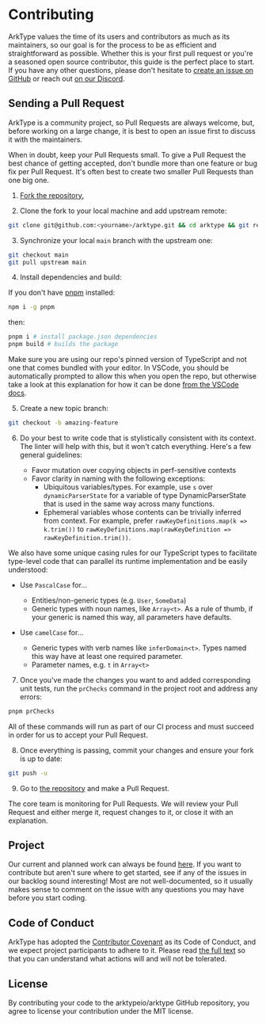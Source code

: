 # Contributing

ArkType values the time of its users and contributors as much as its maintainers, so our goal is for the process to be as efficient and straightforward as possible. Whether this is your first pull request or you're a seasoned open source contributor, this guide is the perfect place to start. If you have any other questions, please don't hesitate to [create an issue on GitHub](https://github.com/arktypeio/arktype/issues/new) or reach out [on our Discord](https://arktype.io/discord).

## Sending a Pull Request

ArkType is a community project, so Pull Requests are always welcome, but, before working on a large change, it is best to open an issue first to discuss it with the maintainers.

When in doubt, keep your Pull Requests small. To give a Pull Request the best chance of getting accepted, don't bundle more than one feature or bug fix per Pull Request. It's often best to create two smaller Pull Requests than one big one.

1. [Fork the repository.](https://help.github.com/en/github/getting-started-with-github/fork-a-repo)

2. Clone the fork to your local machine and add upstream remote:

```sh
git clone git@github.com:<yourname>/arktype.git && cd arktype && git remote add upstream git@github.com:arktypeio/arktype.git
```

3. Synchronize your local `main` branch with the upstream one:

```sh
git checkout main
git pull upstream main
```

4. Install dependencies and build:

If you don't have [pnpm](https://pnpm.io/) installed:

```sh
npm i -g pnpm
```

then:

```sh
pnpm i # install package.json dependencies
pnpm build # builds the package
```

Make sure you are using our repo's pinned version of TypeScript and not one that comes bundled with your editor. In VSCode, you should be automatically prompted to allow this when you open the repo, but otherwise take a look at this explanation for how it can be done [from the VSCode docs](https://code.visualstudio.com/docs/typescript/typescript-compiling#_using-the-workspace-version-of-typescript).

5. Create a new topic branch:

```sh
git checkout -b amazing-feature
```

6. Do your best to write code that is stylistically consistent with its context. The linter will help with this, but it won't catch everything. Here's a few general guidelines:

   - Favor mutation over copying objects in perf-sensitive contexts
   - Favor clarity in naming with the following exceptions:
     - Ubiquitous variables/types. For example, use `s` over `dynamicParserState` for a variable of type DynamicParserState that is used in the same way across many functions.
     - Ephemeral variables whose contents can be trivially inferred from context. For example, prefer `rawKeyDefinitions.map(k => k.trim())` to `rawKeyDefinitions.map(rawKeyDefinition => rawKeyDefinition.trim())`.

We also have some unique casing rules for our TypeScript types to facilitate type-level code that can parallel its runtime implementation and be easily understood:

- Use `PascalCase` for...

  - Entities/non-generic types (e.g. `User`, `SomeData`)
  - Generic types with noun names, like `Array<t>`. As a rule of thumb, if your generic is named this way, all parameters have defaults.

- Use `camelCase` for...

  - Generic types with verb names like `inferDomain<t>`. Types named this way have at least one required parameter.
  - Parameter names, e.g. `t` in `Array<t>`

7. Once you've made the changes you want to and added corresponding unit tests, run the `prChecks` command in the project root and address any errors:

```sh
pnpm prChecks
```

All of these commands will run as part of our CI process and must succeed in order for us to accept your Pull Request.

8. Once everything is passing, commit your changes and ensure your fork is up to date:

```sh
git push -u
```

9. Go to [the repository](https://github.com/arktypeio/arktype) and make a Pull Request.

The core team is monitoring for Pull Requests. We will review your Pull Request and either merge it, request changes to it, or close it with an explanation.

## Project

Our current and planned work can always be found [here](https://github.com/orgs/arktypeio/projects/4). If you want to contribute but aren't sure where to get started, see if any of the issues in our backlog sound interesting! Most are not well-documented, so it usually makes sense to comment on the issue with any questions you may have before you start coding.

## Code of Conduct

ArkType has adopted the [Contributor Covenant](https://www.contributor-covenant.org/) as its Code of Conduct, and we expect project participants to adhere to it.
Please read [the full text](./CODE_OF_CONDUCT.md) so that you can understand what actions will and will not be tolerated.

## License

By contributing your code to the arktypeio/arktype GitHub repository, you agree to license your contribution under the MIT license.
